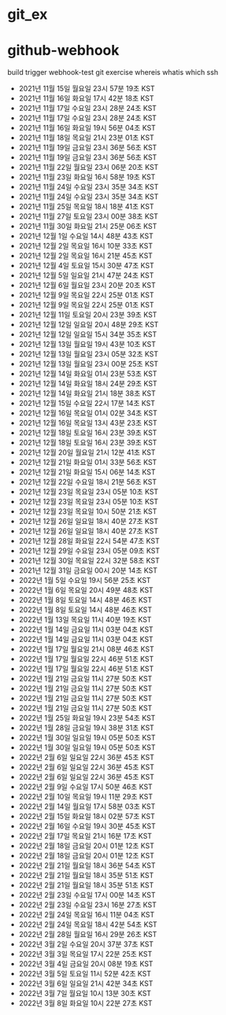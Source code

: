 # git_ex
# github-webhook
build trigger 
webhook-test
git exercise
whereis whatis which
ssh
- 2021년 11월 15일 월요일 23시 57분 19초 KST
- 2021년 11월 16일 화요일 17시 42분 18초 KST
- 2021년 11월 17일 수요일 23시 28분 24초 KST
- 2021년 11월 17일 수요일 23시 28분 24초 KST
- 2021년 11월 16일 화요일 19시 56분 04초 KST
- 2021년 11월 18일 목요일 21시 23분 01초 KST
- 2021년 11월 19일 금요일 23시 36분 56초 KST
- 2021년 11월 19일 금요일 23시 36분 56초 KST
- 2021년 11월 22일 월요일 23시 06분 20초 KST
- 2021년 11월 23일 화요일 16시 58분 19초 KST
- 2021년 11월 24일 수요일 23시 35분 34초 KST
- 2021년 11월 24일 수요일 23시 35분 34초 KST
- 2021년 11월 25일 목요일 18시 18분 41초 KST
- 2021년 11월 27일 토요일 23시 00분 38초 KST
- 2021년 11월 30일 화요일 21시 25분 06초 KST
- 2021년 12월  1일 수요일 14시 48분 43초 KST
- 2021년 12월  2일 목요일 16시 10분 33초 KST
- 2021년 12월  2일 목요일 16시 21분 45초 KST
- 2021년 12월  4일 토요일 15시 30분 47초 KST
- 2021년 12월  5일 일요일 21시 47분 24초 KST
- 2021년 12월  6일 월요일 23시 20분 20초 KST
- 2021년 12월  9일 목요일 22시 25분 01초 KST
- 2021년 12월  9일 목요일 22시 25분 01초 KST
- 2021년 12월 11일 토요일 20시 23분 39초 KST
- 2021년 12월 12일 일요일 20시 48분 29초 KST
- 2021년 12월 12일 일요일 15시 34분 35초 KST
- 2021년 12월 13일 월요일 19시 43분 10초 KST
- 2021년 12월 13일 월요일 23시 05분 32초 KST
- 2021년 12월 13일 월요일 23시 00분 25초 KST
- 2021년 12월 14일 화요일 01시 23분 53초 KST
- 2021년 12월 14일 화요일 18시 24분 29초 KST
- 2021년 12월 14일 화요일 21시 18분 38초 KST
- 2021년 12월 15일 수요일 22시 17분 14초 KST
- 2021년 12월 16일 목요일 01시 02분 34초 KST
- 2021년 12월 16일 목요일 13시 43분 23초 KST
- 2021년 12월 18일 토요일 16시 23분 39초 KST
- 2021년 12월 18일 토요일 16시 23분 39초 KST
- 2021년 12월 20일 월요일 21시 12분 41초 KST
- 2021년 12월 21일 화요일 01시 33분 56초 KST
- 2021년 12월 21일 화요일 15시 06분 14초 KST
- 2021년 12월 22일 수요일 18시 21분 56초 KST
- 2021년 12월 23일 목요일 23시 05분 10초 KST
- 2021년 12월 23일 목요일 23시 05분 10초 KST
- 2021년 12월 23일 목요일 10시 50분 21초 KST
- 2021년 12월 26일 일요일 18시 40분 27초 KST
- 2021년 12월 26일 일요일 18시 40분 27초 KST
- 2021년 12월 28일 화요일 22시 54분 47초 KST
- 2021년 12월 29일 수요일 23시 05분 09초 KST
- 2021년 12월 30일 목요일 22시 32분 58초 KST
- 2021년 12월 31일 금요일 00시 20분 14초 KST
- 2022년 1월  5일 수요일 19시 56분 25초 KST
- 2022년 1월  6일 목요일 20시 49분 48초 KST
- 2022년 1월  8일 토요일 14시 48분 46초 KST
- 2022년 1월  8일 토요일 14시 48분 46초 KST
- 2022년 1월 13일 목요일 11시 40분 19초 KST
- 2022년 1월 14일 금요일 11시 03분 04초 KST
- 2022년 1월 14일 금요일 11시 03분 04초 KST
- 2022년 1월 17일 월요일 21시 08분 46초 KST
- 2022년 1월 17일 월요일 22시 46분 51초 KST
- 2022년 1월 17일 월요일 22시 46분 51초 KST
- 2022년 1월 21일 금요일 11시 27분 50초 KST
- 2022년 1월 21일 금요일 11시 27분 50초 KST
- 2022년 1월 21일 금요일 11시 27분 50초 KST
- 2022년 1월 21일 금요일 11시 27분 50초 KST
- 2022년 1월 25일 화요일 19시 23분 54초 KST
- 2022년 1월 28일 금요일 19시 38분 31초 KST
- 2022년 1월 30일 일요일 19시 05분 50초 KST
- 2022년 1월 30일 일요일 19시 05분 50초 KST
- 2022년 2월  6일 일요일 22시 36분 45초 KST
- 2022년 2월  6일 일요일 22시 36분 45초 KST
- 2022년 2월  6일 일요일 22시 36분 45초 KST
- 2022년 2월  9일 수요일 17시 50분 46초 KST
- 2022년 2월 10일 목요일 19시 11분 29초 KST
- 2022년 2월 14일 월요일 17시 58분 03초 KST
- 2022년 2월 15일 화요일 18시 02분 57초 KST
- 2022년 2월 16일 수요일 19시 30분 45초 KST
- 2022년 2월 17일 목요일 21시 16분 17초 KST
- 2022년 2월 18일 금요일 20시 01분 12초 KST
- 2022년 2월 18일 금요일 20시 01분 12초 KST
- 2022년 2월 21일 월요일 18시 36분 54초 KST
- 2022년 2월 21일 월요일 18시 35분 51초 KST
- 2022년 2월 21일 월요일 18시 35분 51초 KST
- 2022년 2월 23일 수요일 17시 00분 14초 KST
- 2022년 2월 23일 수요일 23시 16분 27초 KST
- 2022년 2월 24일 목요일 16시 11분 04초 KST
- 2022년 2월 24일 목요일 18시 42분 54초 KST
- 2022년 2월 28일 월요일 16시 29분 26초 KST
- 2022년 3월  2일 수요일 20시 37분 37초 KST
- 2022년 3월  3일 목요일 17시 22분 25초 KST
- 2022년 3월  4일 금요일 20시 08분 19초 KST
- 2022년 3월  5일 토요일 11시 52분 42초 KST
- 2022년 3월  6일 일요일 21시 42분 34초 KST
- 2022년 3월  7일 월요일 10시 13분 30초 KST
- 2022년 3월  8일 화요일 10시 22분 27초 KST
